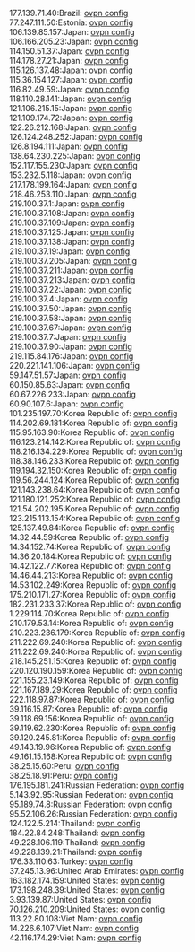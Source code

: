 177.139.71.40:Brazil: [ovpn config](vpn/177_139_71_40.ovpn)  
77.247.111.50:Estonia: [ovpn config](vpn/77_247_111_50.ovpn)  
106.139.85.157:Japan: [ovpn config](vpn/106_139_85_157.ovpn)  
106.166.205.23:Japan: [ovpn config](vpn/106_166_205_23.ovpn)  
114.150.51.37:Japan: [ovpn config](vpn/114_150_51_37.ovpn)  
114.178.27.21:Japan: [ovpn config](vpn/114_178_27_21.ovpn)  
115.126.137.48:Japan: [ovpn config](vpn/115_126_137_48.ovpn)  
115.36.154.127:Japan: [ovpn config](vpn/115_36_154_127.ovpn)  
116.82.49.59:Japan: [ovpn config](vpn/116_82_49_59.ovpn)  
118.110.28.141:Japan: [ovpn config](vpn/118_110_28_141.ovpn)  
121.106.215.15:Japan: [ovpn config](vpn/121_106_215_15.ovpn)  
121.109.174.72:Japan: [ovpn config](vpn/121_109_174_72.ovpn)  
122.26.212.168:Japan: [ovpn config](vpn/122_26_212_168.ovpn)  
126.124.248.252:Japan: [ovpn config](vpn/126_124_248_252.ovpn)  
126.8.194.111:Japan: [ovpn config](vpn/126_8_194_111.ovpn)  
138.64.230.225:Japan: [ovpn config](vpn/138_64_230_225.ovpn)  
152.117.155.230:Japan: [ovpn config](vpn/152_117_155_230.ovpn)  
153.232.5.118:Japan: [ovpn config](vpn/153_232_5_118.ovpn)  
217.178.199.164:Japan: [ovpn config](vpn/217_178_199_164.ovpn)  
218.46.253.110:Japan: [ovpn config](vpn/218_46_253_110.ovpn)  
219.100.37.1:Japan: [ovpn config](vpn/219_100_37_1.ovpn)  
219.100.37.108:Japan: [ovpn config](vpn/219_100_37_108.ovpn)  
219.100.37.109:Japan: [ovpn config](vpn/219_100_37_109.ovpn)  
219.100.37.125:Japan: [ovpn config](vpn/219_100_37_125.ovpn)  
219.100.37.138:Japan: [ovpn config](vpn/219_100_37_138.ovpn)  
219.100.37.19:Japan: [ovpn config](vpn/219_100_37_19.ovpn)  
219.100.37.205:Japan: [ovpn config](vpn/219_100_37_205.ovpn)  
219.100.37.211:Japan: [ovpn config](vpn/219_100_37_211.ovpn)  
219.100.37.213:Japan: [ovpn config](vpn/219_100_37_213.ovpn)  
219.100.37.22:Japan: [ovpn config](vpn/219_100_37_22.ovpn)  
219.100.37.4:Japan: [ovpn config](vpn/219_100_37_4.ovpn)  
219.100.37.50:Japan: [ovpn config](vpn/219_100_37_50.ovpn)  
219.100.37.58:Japan: [ovpn config](vpn/219_100_37_58.ovpn)  
219.100.37.67:Japan: [ovpn config](vpn/219_100_37_67.ovpn)  
219.100.37.7:Japan: [ovpn config](vpn/219_100_37_7.ovpn)  
219.100.37.90:Japan: [ovpn config](vpn/219_100_37_90.ovpn)  
219.115.84.176:Japan: [ovpn config](vpn/219_115_84_176.ovpn)  
220.221.141.106:Japan: [ovpn config](vpn/220_221_141_106.ovpn)  
59.147.51.57:Japan: [ovpn config](vpn/59_147_51_57.ovpn)  
60.150.85.63:Japan: [ovpn config](vpn/60_150_85_63.ovpn)  
60.67.226.233:Japan: [ovpn config](vpn/60_67_226_233.ovpn)  
60.90.107.6:Japan: [ovpn config](vpn/60_90_107_6.ovpn)  
101.235.197.70:Korea Republic of: [ovpn config](vpn/101_235_197_70.ovpn)  
114.202.69.181:Korea Republic of: [ovpn config](vpn/114_202_69_181.ovpn)  
115.95.163.90:Korea Republic of: [ovpn config](vpn/115_95_163_90.ovpn)  
116.123.214.142:Korea Republic of: [ovpn config](vpn/116_123_214_142.ovpn)  
118.216.134.229:Korea Republic of: [ovpn config](vpn/118_216_134_229.ovpn)  
118.38.146.233:Korea Republic of: [ovpn config](vpn/118_38_146_233.ovpn)  
119.194.32.150:Korea Republic of: [ovpn config](vpn/119_194_32_150.ovpn)  
119.56.244.124:Korea Republic of: [ovpn config](vpn/119_56_244_124.ovpn)  
121.143.238.64:Korea Republic of: [ovpn config](vpn/121_143_238_64.ovpn)  
121.180.121.252:Korea Republic of: [ovpn config](vpn/121_180_121_252.ovpn)  
121.54.202.195:Korea Republic of: [ovpn config](vpn/121_54_202_195.ovpn)  
123.215.113.154:Korea Republic of: [ovpn config](vpn/123_215_113_154.ovpn)  
125.137.49.84:Korea Republic of: [ovpn config](vpn/125_137_49_84.ovpn)  
14.32.44.59:Korea Republic of: [ovpn config](vpn/14_32_44_59.ovpn)  
14.34.152.74:Korea Republic of: [ovpn config](vpn/14_34_152_74.ovpn)  
14.36.20.184:Korea Republic of: [ovpn config](vpn/14_36_20_184.ovpn)  
14.42.122.77:Korea Republic of: [ovpn config](vpn/14_42_122_77.ovpn)  
14.46.44.213:Korea Republic of: [ovpn config](vpn/14_46_44_213.ovpn)  
14.53.102.249:Korea Republic of: [ovpn config](vpn/14_53_102_249.ovpn)  
175.210.171.27:Korea Republic of: [ovpn config](vpn/175_210_171_27.ovpn)  
182.231.233.37:Korea Republic of: [ovpn config](vpn/182_231_233_37.ovpn)  
1.229.114.70:Korea Republic of: [ovpn config](vpn/1_229_114_70.ovpn)  
210.179.53.14:Korea Republic of: [ovpn config](vpn/210_179_53_14.ovpn)  
210.223.236.179:Korea Republic of: [ovpn config](vpn/210_223_236_179.ovpn)  
211.222.69.240:Korea Republic of: [ovpn config](vpn/211_222_69_240.ovpn)  
211.222.69.240:Korea Republic of: [ovpn config](vpn/211_222_69_240.ovpn)  
218.145.251.15:Korea Republic of: [ovpn config](vpn/218_145_251_15.ovpn)  
220.120.190.159:Korea Republic of: [ovpn config](vpn/220_120_190_159.ovpn)  
221.155.23.149:Korea Republic of: [ovpn config](vpn/221_155_23_149.ovpn)  
221.167.189.29:Korea Republic of: [ovpn config](vpn/221_167_189_29.ovpn)  
222.118.97.87:Korea Republic of: [ovpn config](vpn/222_118_97_87.ovpn)  
39.116.15.87:Korea Republic of: [ovpn config](vpn/39_116_15_87.ovpn)  
39.118.69.156:Korea Republic of: [ovpn config](vpn/39_118_69_156.ovpn)  
39.119.62.230:Korea Republic of: [ovpn config](vpn/39_119_62_230.ovpn)  
39.120.245.81:Korea Republic of: [ovpn config](vpn/39_120_245_81.ovpn)  
49.143.19.96:Korea Republic of: [ovpn config](vpn/49_143_19_96.ovpn)  
49.161.15.168:Korea Republic of: [ovpn config](vpn/49_161_15_168.ovpn)  
38.25.15.60:Peru: [ovpn config](vpn/38_25_15_60.ovpn)  
38.25.18.91:Peru: [ovpn config](vpn/38_25_18_91.ovpn)  
176.195.181.241:Russian Federation: [ovpn config](vpn/176_195_181_241.ovpn)  
5.143.92.95:Russian Federation: [ovpn config](vpn/5_143_92_95.ovpn)  
95.189.74.8:Russian Federation: [ovpn config](vpn/95_189_74_8.ovpn)  
95.52.106.26:Russian Federation: [ovpn config](vpn/95_52_106_26.ovpn)  
124.122.5.214:Thailand: [ovpn config](vpn/124_122_5_214.ovpn)  
184.22.84.248:Thailand: [ovpn config](vpn/184_22_84_248.ovpn)  
49.228.106.119:Thailand: [ovpn config](vpn/49_228_106_119.ovpn)  
49.228.139.21:Thailand: [ovpn config](vpn/49_228_139_21.ovpn)  
176.33.110.63:Turkey: [ovpn config](vpn/176_33_110_63.ovpn)  
37.245.13.96:United Arab Emirates: [ovpn config](vpn/37_245_13_96.ovpn)  
163.182.174.159:United States: [ovpn config](vpn/163_182_174_159.ovpn)  
173.198.248.39:United States: [ovpn config](vpn/173_198_248_39.ovpn)  
3.93.139.87:United States: [ovpn config](vpn/3_93_139_87.ovpn)  
70.126.210.209:United States: [ovpn config](vpn/70_126_210_209.ovpn)  
113.22.80.108:Viet Nam: [ovpn config](vpn/113_22_80_108.ovpn)  
14.226.6.107:Viet Nam: [ovpn config](vpn/14_226_6_107.ovpn)  
42.116.174.29:Viet Nam: [ovpn config](vpn/42_116_174_29.ovpn)  
